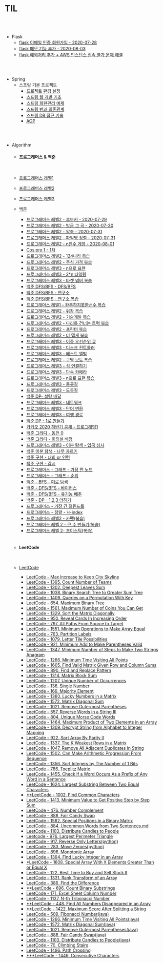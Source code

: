 # TIL

<br>
<br>

+ Flask
  - [flask 이메일 인증 회원가입 - 2020-07-28](flask/Flask&mongoDB이메일인증.md)
  - [flask 메모 기능 추가 - 2020-08-03](flask/메모기능추가.md)
  - [flask 예외처리 추가 + AWS 인스턴스 접속 불가 문제 해결](https://github.com/Yang-Joon-Ho/jusik/blob/master/Feedback/README.md)

<br><br>

+ Spring
  - 스프링 기본 프로젝트
    - [프로젝트 환경 설정](https://github.com/butcher313/TIL/blob/master/Spring/%ED%94%84%EB%A1%9C%EC%A0%9D%ED%8A%B8%20%ED%99%98%EA%B2%BD%EC%84%A4%EC%A0%95/View%20%ED%99%98%EA%B2%BD%EC%84%A4%EC%A0%95.md)
    - [스프링 웹 개발 기초](https://github.com/butcher313/TIL/blob/master/Spring/%EC%8A%A4%ED%94%84%EB%A7%81%20%EC%9B%B9%20%EA%B0%9C%EB%B0%9C%20%EA%B8%B0%EC%B4%88.md)
    - [스프링 회원관리 예제](https://github.com/butcher313/TIL/blob/master/Spring/%ED%9A%8C%EC%9B%90%EA%B4%80%EB%A6%AC%20%EC%98%88%EC%A0%9C%20-%20%EB%B0%B1%EC%97%94%EB%93%9C%20%EA%B0%9C%EB%B0%9C.md)
    - [스프링 빈과 의존관계](https://github.com/butcher313/TIL/blob/master/Spring/%EC%8A%A4%ED%94%84%EB%A7%81%20%EB%B9%88%EA%B3%BC%20%EC%9D%98%EC%A1%B4%EA%B4%80%EA%B3%84.md)
    - [스프링 DB 접근 기술](https://github.com/butcher313/TIL/blob/master/Spring/%EC%8A%A4%ED%94%84%EB%A7%81DB%20%EC%A0%91%EA%B7%BC%20%EA%B8%B0%EC%88%A0.md)
    - [AOP](https://github.com/butcher313/TIL/blob/master/Spring/AOP.md)
    
<br>
<br>

+ Algorithm

  + #### 프로그래머스 & 백준
  
  <br>
  
  - [프로그래머스 레벨1](https://github.com/Yang-Joon-Ho/programmers-level1)
  - [프로그래머스 레벨2](https://github.com/Yang-Joon-Ho/programmers-level2)
  - [프로그래머스 레벨3](https://github.com/Yang-Joon-Ho/Programmers-level-3)
  - [백준](https://github.com/Yang-Joon-Ho/BOJ)
 
  
    - [프로그래머스 레벨2 - 후보키 - 2020-07-29](Algorithm/Programmers/Level2/후보키.md)
    - [프로그래머스 레벨2 - 방금 그 곡 - 2020-07-30](Algorithm/Programmers/Level2/방금그곡.md)
    - [프로그래머스 레벨2 - 압축 - 2020-07-31](Algorithm/Programmers/Level2/압축.md)
    - [프로그래머스 레벨2 - 파일명 정렬 - 2020-07-31](Algorithm/Programmers/Level2/파일명정렬.md)
    - [프로그래머스 레벨2 - n진수 게임 - 2020-08-01](Algorithm/Programmers/Level2/n진수게임.md)
    - [Cos pro 1 - 1차](https://github.com/butcher313/cos-pro-1)
    - [프로그래머스 레벨2 - 124나라 복습](https://github.com/butcher313/programmers-level2/blob/master/124%EB%82%98%EB%9D%BC-%EC%A0%95%EB%8B%B5.cpp)
    - [프로그래머스 레벨2 - 주식 가격 복습](https://github.com/butcher313/programmers-level2/blob/master/%EC%A3%BC%EC%8B%9D%EA%B0%80%EA%B2%A9(%EB%B3%B5%EC%8A%B5).cpp)
    - [프로그래머스 레벨3 - n으로 표현](https://gist.github.com/butcher313/625ef12479aa58d866348bc2cf1c2ef3)
    - [프로그래머스 레벨3 - 2*n 타일링](https://github.com/butcher313/Programmers-level-3/blob/master/2xn%ED%83%80%EC%9D%BC%EB%A7%81.cpp)
    - [프로그래머스 레벨3 - 타겟 넘버 복습](https://github.com/butcher313/programmers-level2/blob/master/%ED%83%80%EA%B2%9F%EB%84%98%EB%B2%84.cpp)
    - [백준 DFS/BFS - DFS/BFS](https://github.com/butcher313/BOJ/blob/master/DFS-BFS/DFS%EC%99%80BFS.md) 
    - [백준 DFS/BFS - 연구소](https://github.com/butcher313/BOJ/blob/master/DFS-BFS/%EC%97%B0%EA%B5%AC%EC%86%8C.md)
    - [백준 DFS/BFS - 연구소 복습](https://github.com/butcher313/BOJ/blob/master/DFS-BFS/%EC%97%B0%EA%B5%AC%EC%86%8C(%EA%B0%9C%EC%84%A0).md)
    - [프로그래머스 레벨1 - 완주하지못한선수 복습](https://github.com/butcher313/programmers-level1/blob/master/%EC%99%84%EC%A3%BC%ED%95%98%EC%A7%80%EB%AA%BB%ED%95%9C%EC%84%A0%EC%88%98(%EB%B3%B5%EC%8A%B5).md)
    - [프로그래머스 레벨2 - 위장 복습](https://github.com/butcher313/programmers-level2/blob/master/%EC%9C%84%EC%9E%A5.cpp)
    - [프로그래머스 레벨2 - 기술개발 복습](https://github.com/butcher313/programmers-level2/blob/master/%EA%B8%B0%EB%8A%A5%EA%B0%9C%EB%B0%9C(%EB%B3%B5%EC%8A%B5).md)
    - [프로그래머스 레벨2 - 다리를 건너는 트럭 복습](https://github.com/butcher313/programmers-level2/blob/master/%EB%8B%A4%EB%A6%AC%EB%A5%BC%EA%B1%B4%EB%84%88%EB%8A%94%ED%8A%B8%EB%9F%AD.md)
    - [프로그래머스 레벨2 - 프린터 복습](https://github.com/butcher313/programmers-level2/blob/master/%ED%94%84%EB%A6%B0%ED%84%B0%EB%B3%B5%EC%8A%B5.md)
    - [프로그래머스 레벨2 - 더 맵게 복습](https://github.com/butcher313/programmers-level2/blob/master/%EB%8D%94%EB%A7%B5%EA%B2%8C(%EB%B3%B5%EC%8A%B5).md)
    - [프로그래머스 레벨3 - 이중 우선순위 큐](https://github.com/butcher313/Programmers-level-3/blob/master/%EC%9D%B4%EC%A4%91%EC%9A%B0%EC%84%A0%EC%88%9C%EC%9C%84%ED%81%90.md)
    - [프로그래머스 레벨3 - 디스크 컨트롤러](https://github.com/butcher313/Programmers-level-3/blob/master/%EB%94%94%EC%8A%A4%ED%81%AC%20%EC%BB%A8%ED%8A%B8%EB%A1%A4%EB%9F%AC.md)
    - [프로그래머스 레벨3 - 베스트 앨범](https://github.com/butcher313/Programmers-level-3/blob/master/%EB%B2%A0%EC%8A%A4%ED%8A%B8%20%EC%95%A8%EB%B2%94.md)
    - [프로그래머스 레벨2 - 구명 보트 복습](https://github.com/butcher313/programmers-level2/blob/master/%EA%B5%AC%EB%AA%85%EB%B3%B4%ED%8A%B8(%EB%B3%B5%EC%8A%B5).md)
    - [프로그래머스 레벨3 - 섬 연결하기](https://github.com/butcher313/Programmers-level-3/blob/master/%EC%84%AC%20%EC%97%B0%EA%B2%B0%ED%95%98%EA%B8%B0.md)
    - [프로그래머스 레벨3 - 단속 카메라](https://github.com/butcher313/Programmers-level-3/blob/master/%EB%8B%A8%EC%86%8D%EC%B9%B4%EB%A9%94%EB%9D%BC.md)
    - [프로그래머스 레벨3 - n으로 표현 복습](https://github.com/butcher313/Programmers-level-3/blob/master/n%EC%9C%BC%EB%A1%9C%ED%91%9C%ED%98%84.cpp)
    - [프로그래머스 레벨3 - 등굣길](https://github.com/butcher313/Programmers-level-3/blob/master/%EB%93%B1%EA%B5%A3%EA%B8%B8.md)
    - [프로그래머스 레벨3 - 도둑질](https://github.com/butcher313/Programmers-level-3/blob/master/%EB%8F%84%EB%91%91%EC%A7%88.md)
    - [백준 DP- 설탕 배달](https://github.com/butcher313/BOJ/blob/master/DP/%EC%84%A4%ED%83%95%20%EB%B0%B0%EB%8B%AC.md)
    - [프로그래머스 레벨3 - 네트워크](https://github.com/butcher313/Programmers-level-3/blob/master/%EB%84%A4%ED%8A%B8%EC%9B%8C%ED%81%AC.md)
    - [프로그래머스 레벨3 - 단어 변환](https://github.com/butcher313/Programmers-level-3/blob/master/%EB%8B%A8%EC%96%B4%20%EB%B3%80%ED%99%98.md)
    - [프로그래머스 레벨3 - 여행 경로](https://github.com/butcher313/Programmers-level-3/blob/master/%EC%97%AC%ED%96%89%EA%B2%BD%EB%A1%9C.md)
    - [백준 DP - 1로 만들기](https://github.com/butcher313/BOJ/blob/master/DP/1%EB%A1%9C%20%EB%A7%8C%EB%93%A4%EA%B8%B0.md)
    - [카카오 2020 하반기 공채 - 프로그래밍1](https://github.com/butcher313/Kakao/blob/master/2020.09.12(%ED%95%98%EB%B0%98%EA%B8%B0%20%EA%B3%B5%EC%B1%84)/%ED%94%84%EB%A1%9C%EA%B7%B8%EB%9E%98%EB%B0%8D1.md)
    - [백준 그리디 - 동전 0](https://github.com/butcher313/BOJ/blob/master/%EA%B7%B8%EB%A6%AC%EB%94%94/%EB%8F%99%EC%A0%84%200.md)
    - [백준 그리디 - 회의실 배정](https://github.com/butcher313/BOJ/blob/master/%EA%B7%B8%EB%A6%AC%EB%94%94/%ED%9A%8C%EC%9D%98%EC%8B%A4%20%EB%B0%B0%EC%A0%95.md)
    - [프로그래머스 레벨3 - 이분 탐색 - 입국 심사](https://github.com/butcher313/BOJ/blob/master/%EC%9D%B4%EB%B6%84%ED%83%90%EC%83%89/%EC%9E%85%EA%B5%AD%20%EC%8B%AC%EC%82%AC.md)
    - [백준 이분 탐색 - 나무 자르기](https://github.com/butcher313/BOJ/blob/master/%EC%9D%B4%EB%B6%84%ED%83%90%EC%83%89/%EB%82%98%EB%AC%B4%20%EC%9E%90%EB%A5%B4%EA%B8%B0.md)
    - [백준 구현 - 대회 or 인턴](https://github.com/butcher313/BOJ/blob/master/%EA%B5%AC%ED%98%84/%EB%8C%80%ED%9A%8C%20or%20%EC%9D%B8%ED%84%B4.md)
    - [백준 구현 - 감시](https://github.com/butcher313/BOJ/blob/master/%EA%B5%AC%ED%98%84/%EA%B0%90%EC%8B%9C.md)
    - [프로그래머스 - 그래프 - 가장 먼 노드](https://github.com/butcher313/Programmers-level-3/blob/master/%EA%B0%80%EC%9E%A5%20%EB%A8%BC%20%EB%85%B8%EB%93%9C.md)
    - [프로그래머스 - 그래프 - 순위](https://github.com/butcher313/Programmers-level-3/blob/master/%EC%88%9C%EC%9C%84.md)
    - [백준 - BFS - 미로 탐색](https://github.com/butcher313/BOJ/blob/master/DFS-BFS/%EB%AF%B8%EB%A1%9C%20%ED%83%90%EC%83%89.md)
    - [백준 - DFS/BFS - 바이러스](https://github.com/butcher313/BOJ/blob/master/DFS-BFS/%EB%B0%94%EC%9D%B4%EB%9F%AC%EC%8A%A4)
    - [백준 - DFS/BFS - 유기농 배추](https://github.com/butcher313/BOJ/blob/master/DFS-BFS/%EC%9C%A0%EA%B8%B0%EB%86%8D%20%EB%B0%B0%EC%B6%94.md)
    - [백준 - DP - 1,2,3 더하기](https://github.com/butcher313/BOJ/blob/master/DP/1%2C2%2C3%20%EB%8D%94%ED%95%98%EA%B8%B0.md)
    - [프로그래머스 - 가장 긴 팰린드롬](https://github.com/Yang-Joon-Ho/Programmers-level-3/blob/master/%EA%B0%80%EC%9E%A5%20%EA%B8%B4%20%ED%8E%A0%EB%A6%B0%EB%93%9C%EB%A1%AC.md)
    - [프로그래머스 - 정렬 - H-index](https://github.com/Yang-Joon-Ho/programmers-level2/blob/master/H-index.md)
    - [프로그래머스 레벨2 - 카펫(복습)](https://github.com/Yang-Joon-Ho/programmers-level2/blob/master/%EC%B9%B4%ED%8E%AB(%EB%B3%B5%EC%8A%B5).md)
    - [프로그래머스 레벨 2 - 큰 수 만들기(복습)](https://github.com/Yang-Joon-Ho/programmers-level2/blob/master/%ED%81%B0%EC%88%98%EB%A7%8C%EB%93%A4%EA%B8%B0(%EB%B3%B5%EC%8A%B5).md)
    - [프로그래머스 레벨 2- 조이스틱(복습)](https://github.com/Yang-Joon-Ho/programmers-level2/blob/master/%EC%A1%B0%EC%9D%B4%EC%8A%A4%ED%8B%B1(%EB%B3%B5%EC%8A%B5).md)
    
  <br>
  
  + #### LeetCode
  
  <br>
  
  - [LeetCode ](https://github.com/Yang-Joon-Ho/LeetCode)
  
    - [LeetCode - Max Increase to Keep City Skyline](https://github.com/Yang-Joon-Ho/LeetCode/blob/master/Max%20Increase%20to%20Keep%20City%20Skyline.md)
    - [LeetCode - 1395. Count Number of Teams](https://github.com/Yang-Joon-Ho/LeetCode/blob/master/1395.%20Count%20Number%20of%20Teams.md)
    - [LeetCode - 1302. Deepest Leaves Sum](https://github.com/Yang-Joon-Ho/LeetCode/blob/master/Tree/1302.%20Deepest%20Leaves%20Sum.md)
    - [LeetCode - 1038. Binary Search Tree to Greater Sum Tree](https://github.com/Yang-Joon-Ho/LeetCode/blob/master/Tree/1038.%20Binary%20Search%20Tree%20to%20Greater%20Sum%20Tree.md)
    - [LeetCode - 1409. Queries on a Permutation With Key](https://github.com/Yang-Joon-Ho/LeetCode/blob/master/1409.%20Queries%20on%20a%20Permutation%20With%20Key.md)
    - [LeetCode - 654. Maximum Binary Tree](https://github.com/Yang-Joon-Ho/LeetCode/blob/master/Tree/654.%20Maximum%20Binary%20Tree.md)
    - [LeetCode - 1561. Maximum Number of Coins You Can Get](https://github.com/Yang-Joon-Ho/LeetCode/blob/master/Maximum%20Number%20of%20Coins%20You%20Can%20Get.md)
    - [LeetCode - 1329. Sort the Matrix Diagonally](https://github.com/Yang-Joon-Ho/LeetCode/blob/master/1329.%20Sort%20the%20Matrix%20Diagonally.md)
    - [LeetCode - 950. Reveal Cards In Increasing Order](https://github.com/Yang-Joon-Ho/LeetCode/blob/master/950.%20Reveal%20Cards%20In%20Increasing%20Order.md)
    - [LeetCode - 797. All Paths From Source to Target](https://github.com/Yang-Joon-Ho/LeetCode/blob/master/Graph/797.%20All%20Paths%20From%20Source%20to%20Target.md)
    - [LeetCode - 1551. Minimum Operations to Make Array Equal](https://github.com/Yang-Joon-Ho/LeetCode/blob/master/1551.%20Minimum%20Operations%20to%20Make%20Array%20Equal.md)
    - [LeetCode - 763. Partition Labels](https://github.com/Yang-Joon-Ho/LeetCode/blob/master/763.%20Partition%20Labels.md)
    - [LeetCode - 1079. Letter Tile Possibilities](https://github.com/Yang-Joon-Ho/LeetCode/blob/master/1079.%20Letter%20Tile%20Possibilities.md)
    - [LeetCode - 921. Minimum Add to Make Parentheses Valid](https://github.com/Yang-Joon-Ho/LeetCode/blob/master/921.%20Minimum%20Add%20to%20Make%20Parentheses%20Valid.md)
    - [LeetCode - 1347. Minimum Number of Steps to Make Two Strings Anagram](https://github.com/Yang-Joon-Ho/LeetCode/blob/master/1347.%20Minimum%20Number%20of%20Steps%20to%20Make%20Two%20Strings%20Anagram.md)
    - [LeetCode - 1266. Minimum Time Visiting All Points](https://github.com/Yang-Joon-Ho/LeetCode/blob/master/1266.%20Minimum%20Time%20Visiting%20All%20Points.md)
    - [LeetCode - 1605. Find Valid Matrix Given Row and Column Sums](https://github.com/Yang-Joon-Ho/LeetCode/blob/master/1605.%20Find%20Valid%20Matrix%20Given%20Row%20and%20Column%20Sums.md)
    - [LeetCode - 890. Find and Replace Pattern](https://github.com/Yang-Joon-Ho/LeetCode/blob/master/890.%20Find%20and%20Replace%20Pattern.md)
    - [LeetCode - 1314. Matrix Block Sum](https://github.com/Yang-Joon-Ho/LeetCode/blob/master/1314.%20Matrix%20Block%20Sum.md)
    - [LeetCode - 1207. Unique Number of Occurrences](https://github.com/Yang-Joon-Ho/LeetCode/blob/master/Easy/1207.%20Unique%20Number%20of%20Occurrences.md)
    - [LeetCode - 136. Single Number](https://github.com/Yang-Joon-Ho/LeetCode/blob/master/Easy/136.%20Single%20Number.md)
    - [LeetCode - 169. Majority Element](https://github.com/Yang-Joon-Ho/LeetCode/blob/master/Easy/169.%20Majority%20Element.md)
    - [LeetCode - 1380. Lucky Numbers in a Matrix](https://github.com/Yang-Joon-Ho/LeetCode/blob/master/Easy/1380.%20Lucky%20Numbers%20in%20a%20Matrix.md)
    - [LeetCode - 1572. Matrix Diagonal Sum](https://github.com/Yang-Joon-Ho/LeetCode/blob/master/Easy/1572.%20Matrix%20Diagonal%20Sum.md)
    - [LeetCode - 1021. Remove Outermost Parentheses](https://github.com/Yang-Joon-Ho/LeetCode/blob/master/Easy/1021.%20Remove%20Outermost%20Parentheses.md)
    - [LeetCode - 557. Reverse Words in a String III](https://github.com/Yang-Joon-Ho/LeetCode/blob/master/Easy/557.%20Reverse%20Words%20in%20a%20String%20III.md)
    - [LeetCode - 804. Unique Morse Code Words](https://github.com/Yang-Joon-Ho/LeetCode/blob/master/Easy/804.%20Unique%20Morse%20Code%20Words.md)
    - [LeetCode - 1464. Maximum Product of Two Elements in an Array](https://github.com/Yang-Joon-Ho/LeetCode/blob/master/Easy/1464.%20Maximum%20Product%20of%20Two%20Elements%20in%20an%20Array.md)
    - [LeetCode - 1309. Decrypt String from Alphabet to Integer Mapping
  ](https://github.com/Yang-Joon-Ho/LeetCode/blob/master/Easy/1309.%20Decrypt%20String%20from%20Alphabet%20to%20Integer%20Mapping.md)
    - [LeetCode - 922. Sort Array By Parity II](https://github.com/Yang-Joon-Ho/LeetCode/blob/master/Easy/922.%20Sort%20Array%20By%20Parity%20II.md)
    - [LeetCode - 1337. The K Weakest Rows in a Matrix](https://github.com/Yang-Joon-Ho/LeetCode/blob/master/Easy/1337.%20The%20K%20Weakest%20Rows%20in%20a%20Matrix.md)
    - [LeetCode - 1047. Remove All Adjacent Duplicates In String](https://github.com/Yang-Joon-Ho/LeetCode/blob/master/Easy/1047.%20Remove%20All%20Adjacent%20Duplicates%20In%20String.md)
    - [LeetCode - 1502. Can Make Arithmetic Progression From Sequence](https://github.com/Yang-Joon-Ho/LeetCode/blob/master/Easy/1502.%20Can%20Make%20Arithmetic%20Progression%20From%20Sequence.md)
    - [LeetCode - 1356. Sort Integers by The Number of 1 Bits](https://github.com/Yang-Joon-Ho/LeetCode/blob/master/Easy/Bits-operation/1356.%20Sort%20Integers%20by%20The%20Number%20of%201%20Bits.md)
    - [LeetCode - 766. Toeplitz Matrix](https://github.com/Yang-Joon-Ho/LeetCode/blob/master/Easy/Matrix/766.%20Toeplitz%20Matrix.md)
    - [LeetCode - 1455. Check If a Word Occurs As a Prefix of Any Word in a Sentence](https://github.com/Yang-Joon-Ho/LeetCode/blob/master/Easy/String/1455.%20Check%20If%20a%20Word%20Occurs%20As%20a%20Prefix%20of%20Any%20Word%20in%20a%20Sentence.md)
    - [LeetCode - 1624. Largest Substring Between Two Equal Characters
](https://github.com/Yang-Joon-Ho/LeetCode/blob/master/Easy/String/1624.%20Largest%20Substring%20Between%20Two%20Equal%20Characters.md)
    - [**LeetCode - 1002. Find Common Characters](https://github.com/Yang-Joon-Ho/LeetCode/blob/master/Easy/String/**1002.%20Find%20Common%20Characters.md)
    - [LeetCode - 1413. Minimum Value to Get Positive Step by Step Sum](https://github.com/Yang-Joon-Ho/LeetCode/tree/master/Easy/Dynamic_programming)
    - [LeetCode - 476. Number Complement](https://github.com/Yang-Joon-Ho/LeetCode/blob/master/Easy/Bits-operation/476.%20Number%20Complement.md)
    - [LeetCode - 888. Fair Candy Swap](https://github.com/Yang-Joon-Ho/LeetCode/blob/master/Easy/Array/888.%20Fair%20Candy%20Swap.md)
    - [LeetCode - 1582. Special Positions in a Binary Matrix](https://github.com/Yang-Joon-Ho/LeetCode/blob/master/Easy/Array/1582.%20Special%20Positions%20in%20a%20Binary%20Matrix.md)
    - [LeetCode - 884. Uncommon Words from Two Sentences.md](https://github.com/Yang-Joon-Ho/LeetCode/blob/master/Easy/String/884.%20Uncommon%20Words%20from%20Two%20Sentences.md)
    - [LeetCode - 1103. Distribute Candies to People](https://github.com/Yang-Joon-Ho/LeetCode/blob/master/Easy/1103.%20Distribute%20Candies%20to%20People.md)
    - [Leetcode - 976. Largest Perimeter Triangle](https://github.com/Yang-Joon-Ho/LeetCode/blob/master/Easy/Array/976.%20Largest%20Perimeter%20Triangle.md)
    - [LeetCode - 917. Reverse Only Letters(python)](https://github.com/Yang-Joon-Ho/LeetCode/blob/master/Easy/String/917.%20Reverse%20Only%20Letters(Python).md)
    - [LeetCode - 283. Move Zeroes(python)](https://github.com/Yang-Joon-Ho/LeetCode/blob/master/Easy/Array/283.%20Move%20Zeroes(python).md)
    - [LeetCode - 896. Monotonic Array](https://github.com/Yang-Joon-Ho/LeetCode/blob/master/Easy/Array/896.%20Monotonic%20Array.md)
    - [LeetCode - 1394. Find Lucky Integer in an Array](https://github.com/Yang-Joon-Ho/LeetCode/blob/master/Easy/Array/1394.%20Find%20Lucky%20Integer%20in%20an%20Array.md)
    - [*LeetCode - 1608. Special Array With X Elements Greater Than or Equal X](https://github.com/Yang-Joon-Ho/LeetCode/blob/master/Easy/Array/*1608.%20Special%20Array%20With%20X%20Elements%20Greater%20Than%20or%20Equal%20X.md)
    - [LeetCode - 122. Best Time to Buy and Sell Stock II](https://github.com/Yang-Joon-Ho/LeetCode/blob/master/Easy/Math/122.%20Best%20Time%20to%20Buy%20and%20Sell%20Stock%20II.md)
    - [LeetCode - 1331. Rank Transform of an Array](https://github.com/Yang-Joon-Ho/LeetCode/blob/master/Easy/Array/1331.%20Rank%20Transform%20of%20an%20Array.md)
    - [LeetCode - 389. Find the Difference](https://github.com/Yang-Joon-Ho/LeetCode/blob/master/Easy/String/389.%20Find%20the%20Difference.md)
    - [**LeetCode - 696. Count Binary Substrings](https://github.com/Yang-Joon-Ho/LeetCode/blob/master/Easy/Array/696.%20Count%20Binary%20Substrings.md)
    - [LeetCode - 171. Excel Sheet Column Number](https://github.com/Yang-Joon-Ho/LeetCode/blob/master/Easy/Math/171.%20Excel%20Sheet%20Column%20Number.md)
    - [LeetCode - 1137. N-th Tribonacci Number](https://github.com/Yang-Joon-Ho/LeetCode/blob/master/Easy/Math/1137.%20N-th%20Tribonacci%20Number.md)
    - [**LeetCode - 448. Find All Numbers Disappeared in an Array](https://github.com/Yang-Joon-Ho/LeetCode/blob/master/Easy/Math/448.%20Find%20All%20Numbers%20Disappeared%20in%20an%20Array.md)
    - [**LeetCode - 1422. Maximum Score After Splitting a String](https://github.com/Yang-Joon-Ho/LeetCode/blob/master/Easy/Math/**1422.%20Maximum%20Score%20After%20Splitting%20a%20String.md)
    - [LeetCode - 509. Fibonacci Number(java)](https://github.com/Yang-Joon-Ho/LeetCode/blob/master/Easy/Math/509.%20Fibonacci%20Number(java).md)
    - [LeetCode - 1266. Minimum Time Visiting All Points(java)](https://github.com/Yang-Joon-Ho/LeetCode/blob/master/Java/1266.%20Minimum%20Time%20Visiting%20All%20Points(java).md)
    - [LeetCode - 1572. Matrix Diagonal Sum(java)](https://github.com/Yang-Joon-Ho/LeetCode/blob/master/Java/1572.%20Matrix%20Diagonal%20Sum(java).md)
    - [LeetCode - 1021. Remove Outermost Parentheses(java)](https://github.com/Yang-Joon-Ho/LeetCode/blob/master/Java/1021.%20Remove%20Outermost%20Parentheses.md)
    - [LeetCode - 888. Fair Candy Swap(java)](https://github.com/Yang-Joon-Ho/LeetCode/blob/master/Java/888.%20Fair%20Candy%20Swap(java).md)
    - [LeetCode - 1103. Distribute Candies to People(java)](https://github.com/Yang-Joon-Ho/LeetCode/blob/master/Java/1103.%20Distribute%20Candies%20to%20People(java).md)
    - [LeetCode - 70. Climbing Stairs](https://github.com/Yang-Joon-Ho/LeetCode/blob/master/Easy/Math/70.%20Climbing%20Stairs.md)
    - [LeetCode - 1496. Path Crossing](https://github.com/Yang-Joon-Ho/LeetCode/blob/master/Easy/Math/1496.%20Path%20Crossing.md)
    - [***LeetCode - 1446. Consecutive Characters](https://github.com/Yang-Joon-Ho/LeetCode/blob/master/Easy/Array/***1446.%20Consecutive%20Characters.md)
